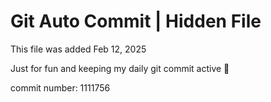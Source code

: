 # Git Auto Commit | Hidden File

This file was added Feb 12, 2025

Just for fun and keeping my daily git commit active 🤪

commit number: 1111756
